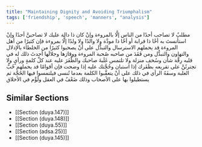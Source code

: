 ```yaml
---
title: "Maintaining Dignity and Avoiding Triumphalism"
tags: ['friendship', 'speech', 'manners', "analysis"]
---
```


 مطلبٌ لا تصاحب أحدًا من الناس إلَّا بالمروءة وإنْ كان ذا دالة عليك لا تصاحبنَّ أحدًا وإنْ استأنستَ به أخًا ذا قرابة أو أخًا ذا مودَّة ولا والدًا ولا ولدًا إلَّا بمروءة فإن كثيرًا من أهل المروءة قد يحملهم الاسترسال والتبذُّل على أنْ يصحبوا كثيرًا من الخلطاء بالإدلال والتهاون والتبذُّل  ومن فَقَدَ من صاحبه صُحبة المروءة ووقارَها وجلالَها أحدثَ ذلك له في قلبه رِقَّة شأن وسُخف منزلة  ولا تلتمس غَلَبةَ صاحبك والظَّفَرَ عليه عند كلِّ كلمةٍ ورأيٍ ولا تجترئَنَّ على تقريعه بظَفَرك إذا استبان وحُجَّتك عليه إذا وضحت  فإن أقوامًا قد يحملهم حُبُّ الغلبة وسفَهُ الرأي في ذلك على أنْ يتعقَّبوا الكلمة بعدما تُنسى فيلتمسوا فيها الحُجَّة ثم يستطيلوا بها على الأصحاب وذلك ضَعْفٌ في العقل ولُؤْم في الأخلاق

## Similar Sections
- [[Section (duya.147)]]
 - [[Section (duya.148)]]
 - [[Section (duya.55)]]
 - [[Section (adsa.25)]]
 - [[Section (duya.145)]]
